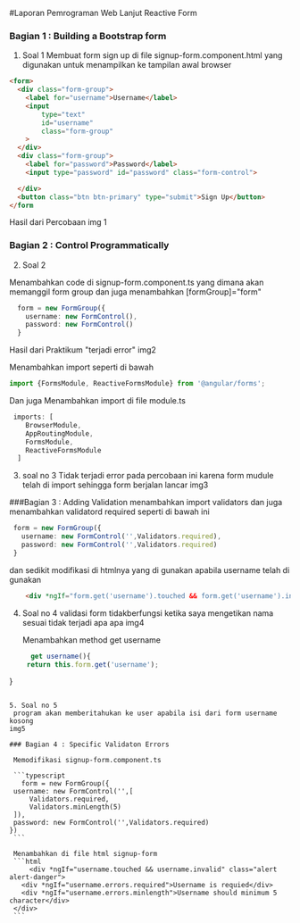 #Laporan Pemrograman Web Lanjut Reactive Form 


### Bagian 1 : Building a Bootstrap form 
1. Soal 1 
Membuat form sign up di file signup-form.component.html yang digunakan untuk menampilkan ke tampilan awal browser 

```html 
<form>
  <div class="form-group">
    <label for="username">Username</label>
    <input 
        type="text" 
        id="username"
        class="form-group"
    >
  </div>
  <div class="form-group">
    <label for="password">Password</label>
    <input type="password" id="password" class="form-control">

  </div>
  <button class="btn btn-primary" type="submit">Sign Up</button>
</form
```

Hasil dari Percobaan 
img 1 


### Bagian 2 : Control Programmatically 
2. Soal 2 

Menambahkan code di signup-form.component.ts yang dimana akan memanggil form group dan juga menambahkan [formGroup]="form"
```typescript 
  form = new FormGroup({
    username: new FormControl(),
    password: new FormControl()
  }
```
Hasil dari Praktikum "terjadi error"
img2 

Menambahkan import seperti di bawah  

```typescript 
import {FormsModule, ReactiveFormsModule} from '@angular/forms';
```

Dan juga Menambahkan import di file module.ts 
```typescript 
 imports: [
    BrowserModule,
    AppRoutingModule,
    FormsModule,
    ReactiveFormsModule
  ]
```

3. soal no 3 
   Tidak terjadi error pada percobaan ini karena form mudule telah di import sehingga form berjalan lancar 
   img3

###Bagian 3 : Adding Validation
 menambahkan import validators dan juga menambahkan validatord required seperti di bawah ini 
 ```typescript
  form = new FormGroup({
    username: new FormControl('',Validators.required),
    password: new FormControl('',Validators.required)
  }
 ```
dan sedikit modifikasi di htmlnya yang di gunakan apabila username telah di gunakan 
```html
    <div *ngIf="form.get('username').touched && form.get('username').invalid" class="alert alert-danger">Username Is Required</div>
```
4. Soal no 4 
   validasi form tidakberfungsi ketika saya mengetikan nama sesuai tidak terjadi apa apa 
   img4

   Menambahkan method get username 
   ```typescript
     get username(){
    return this.form.get('username');
  }
   ```

5. Soal no 5 
    program akan memberitahukan ke user apabila isi dari form username kosong 
   img5

### Bagian 4 : Specific Validaton Errors

    Memodifikasi signup-form.component.ts

    ```typescript
      form = new FormGroup({
    username: new FormControl('',[
        Validators.required,
        Validators.minLength(5)
    ]),
    password: new FormControl('',Validators.required)
  })
    ```

    Menambahkan di file html signup-form 
    ```html
        <div *ngIf="username.touched && username.invalid" class="alert alert-danger">
      <div *ngIf="username.errors.required">Username is requied</div>
      <div *ngIf="username.errors.minlength">Username should minimum 5 character</div>
    </div>
    ```